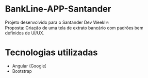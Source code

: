 # BankLine-APP-Santander

Projeto desenvolvido para o Santander Dev Week!🔥 <br>
Proposta:  Criação de uma tela de extrato bancário com padrões bem definidos de UI/UX.

# Tecnologias utilizadas
- Angular (Google) 
- Bootstrap
